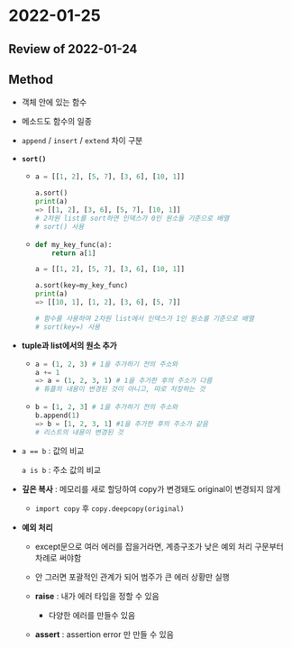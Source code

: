 # 2022-01-25

## Review of 2022-01-24

## Method

- 객체 안에 있는 함수

- 메소드도 함수의 일종

- `append` / `insert` / `extend` 차이 구분

- **`sort()`**

  - ```python
    a = [[1, 2], [5, 7], [3, 6], [10, 1]]
    
    a.sort()
    print(a)
    => [[1, 2], [3, 6], [5, 7], [10, 1]]
    # 2차원 list를 sort하면 인덱스가 0인 원소들 기준으로 배열
    # sort() 사용
    ```

  - ```python
    def my_key_func(a):
        return a[1]
    
    a = [[1, 2], [5, 7], [3, 6], [10, 1]]
    
    a.sort(key=my_key_func)
    print(a)
    => [[10, 1], [1, 2], [3, 6], [5, 7]]
    
    # 함수를 사용하여 2차원 list에서 인덱스가 1인 원소를 기준으로 배열
    # sort(key=) 사용
    ```

- **tuple과 list에서의 원소 추가**

  - ```python
    a = (1, 2, 3) # 1을 추가하기 전의 주소와
    a += 1
    => a = (1, 2, 3, 1) # 1을 추가한 후의 주소가 다름
    # 튜플의 내용이 변경된 것이 아니고, 따로 저장하는 것
    ```

  - ```python
    b = [1, 2, 3] # 1을 추가하기 전의 주소와
    b.append(1)
    => b = [1, 2, 3, 1] #1을 추가한 후의 주소가 같음
    # 리스트의 내용이 변경된 것
    ```

- `a == b` : 값의 비교

  `a is b` : 주소 값의 비교

- **깊은 복사** : 메모리를 새로 할당하여 copy가 변경돼도 original이 변경되지 않게

  - `import copy` 후 `copy.deepcopy(original)`

- **예외 처리**

  - except문으로 여러 에러를 잡을거라면, 계층구조가 낮은 예외 처리 구문부터 차례로 써야함

  - 안 그러면 포괄적인 관계가 되어 범주가 큰 에러 상황만 실행

  - **raise** : 내가 에러 타입을 정할 수 있음
    - 다양한 에러를 만들수 있음

  - **assert** : assertion error 만 만들 수 있음